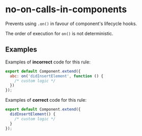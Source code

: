 # no-on-calls-in-components

Prevents using `.on()` in favour of component's lifecycle hooks.

The order of execution for `on()` is not deterministic.

## Examples

Examples of **incorrect** code for this rule:

```javascript
export default Component.extend({
  abc: on('didInsertElement', function () {
    /* custom logic */
  })
});
```

Examples of **correct** code for this rule:

```js
export default Component.extend({
  didInsertElement() {
    /* custom logic */
  }
});
```
